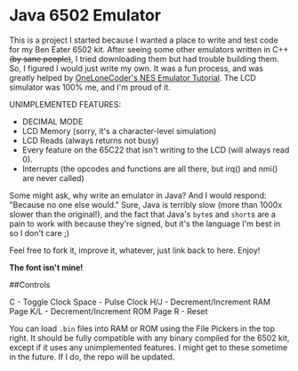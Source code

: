 # Java 6502 Emulator
 
This is a project I started because I wanted a place to write and test code for my Ben Eater 6502 kit. After seeing some other emulators written in C++ ~~(by sane people)~~, I tried downloading them but had trouble building them. So, I figured I would just write my own. It was a fun process, and was greatly helped by [OneLoneCoder's NES Emulator Tutorial](https://github.com/OneLoneCoder/olcNES). The LCD simulator was 100% me, and I'm proud of it.

UNIMPLEMENTED FEATURES:
 - DECIMAL MODE
 - LCD Memory (sorry, it's a character-level simulation)
 - LCD Reads (always returns not busy)
 - Every feature on the 65C22 that isn't writing to the LCD (will always read 0).
 - Interrupts (the opcodes and functions are all there, but irq() and nmi() are never called)

Some might ask, why write an emulator in Java? And I would respond: "Because no one else would." Sure, Java is terribly slow (more than 1000x slower than the original!), and the fact that Java's ```byte```s and ```short```s are a pain to work with because they're signed, but it's the language I'm best in so I don't care ;)

Feel free to fork it, improve it, whatever, just link back to here. Enjoy!

**The font isn't mine!**

##Controls

C - Toggle Clock
Space - Pulse Clock
H/J - Decrement/Increment RAM Page
K/L - Decrement/Increment ROM Page
R - Reset
   
You can load ```.bin``` files into RAM or ROM using the File Pickers in the top right. It should be fully compatible with any binary compiled for the 6502 kit, except if it uses any unimplemented features. I might get to these sometime in the future. If I do, the repo will be updated.
